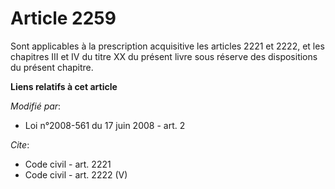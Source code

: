 # Article 2259

Sont applicables à la prescription acquisitive les articles 2221 et 2222, et les chapitres III et IV du titre XX du présent
livre sous réserve des dispositions du présent chapitre.

**Liens relatifs à cet article**

_Modifié par_:

  - Loi n°2008-561 du 17 juin 2008 - art. 2

_Cite_:

  - Code civil - art. 2221
  - Code civil - art. 2222 (V)
